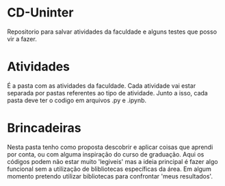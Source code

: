 # CD-Uninter
Repositorio para salvar atividades da faculdade e alguns testes que posso vir a fazer. 

# Atividades
É a pasta com as atividades da faculdade. Cada atividade vai estar separada por pastas referentes ao tipo de atividade.
Junto a isso, cada pasta deve ter o codigo em arquivos .py e .ipynb.

# Brincadeiras
Nesta pasta tenho como proposta descobrir e aplicar coisas que aprendi por conta, ou com alguma inspiração do curso
de graduação. Aqui os códigos podem não estar muito 'legiveis' mas a ideia principal é fazer algo funcional sem a utilização de blibliotecas específicas da área. Em algum momento pretendo utilizar bibliotecas para confrontar 'meus resultados'.
